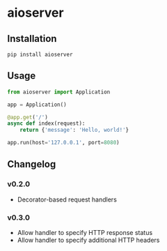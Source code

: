 aioserver
===

Installation
---

```
pip install aioserver
```

Usage
---

```python
from aioserver import Application

app = Application()

@app.get('/')
async def index(request):
    return {'message': 'Hello, world!'}

app.run(host='127.0.0.1', port=8080)
```

Changelog
---

### v0.2.0

- Decorator-based request handlers

### v0.3.0

* Allow handler to specify HTTP response status
* Allow handler to specify additional HTTP headers

